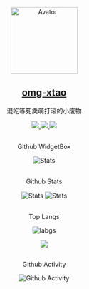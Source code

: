 <!--
头像
-->
<p align="center">
 <img width="150px" src="https://i.dawnlab.me/10985639bbc08139751edb578f19cc27.png" align="center" alt="Avator" />
 <h2 align="center">
   <a href="https://my.xtaolink.cn">
     omg-xtao
   </a>
 </h2>
 <p align="center">
  混吃等死卖萌打滚的小废物
 </p>
</p>
<!--
图标
-->
<p align="center">
    <a href="https://afdian.net/@xtaodada">
      <img src="https://img.shields.io/badge/%F0%9F%94%8B-%E7%88%B1%E5%8F%91%E7%94%B5-gray.svg?colorA=FF5733&colorB=FF9633&style=for-the-badge"/>
    </a>
    <a href="https://t.me/omg_xtao">
      <img src="https://img.shields.io/badge/%E2%9C%88%EF%B8%8F-mrwangzhe-gray.svg?colorA=33C6FF&colorB=3395FF&style=for-the-badge"/>
    </a>
    <a href="https://t.me/joinchat/Ver2ddjF4rwcPF9B">
      <img src="https://img.shields.io/badge/%F0%9F%92%AC-PagerMaid-gray.svg?colorA=FE669D&colorB=F7409B&style=for-the-badge"/>
    </a>
</p>
<!--
Github WidgetBox
-->
<p align="center">
 <h2 align="center">
 </h2>
 <p align="center">
  Github WidgetBox
 </p>
</p>

<p align="center">
 <img src="https://github-widgetbox.vercel.app/api/profile?username=omg-xtao&data=followers,repositories,stars,commits" align="center" alt="Stats" />
</p>
<!--
Github Stats
-->
<p align="center">
 <h2 align="center">
 </h2>
 <p align="center">
  Github Stats
 </p>
</p>

<p align="center">
 <img src="https://github-readme-stats.vercel.app/api?username=omg-xtao&count_private=true&show_icons=true&line_height=46" align="center" alt="Stats" />
 <img src="https://github-contribution-stats.vercel.app/api/?username=omg-xtao" align="center" alt="Stats" />
</p>
<!--
Top Langs
-->
<p align="center">
 <h2 align="center">
 </h2>
 <p align="center">
  Top Langs
 </p>
</p>

<p align="center">
 <img src="https://github-readme-stats.vercel.app/api/top-langs/?username=omg-xtao&layout=compact&langs_count=8&card_width=445" align="center" alt="labgs" />
</p>
<p align="center">
 <img src="https://cr-skills-chart-widget.azurewebsites.net/api/api?username=omg-xtao" />
</p>
<!--
Github Activity
-->
<p align="center">
 <h2 align="center">
 </h2>
 <p align="center">
  Github Activity
 </p>
</p>

<p align="center">
 <img src="https://github-readme-activity-graph.vercel.app/graph?username=omg-xtao&theme=xcode" align="center" alt="Github Activity" />
</p>
